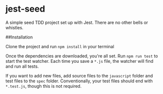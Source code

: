 # jest-seed

A simple seed TDD project set up with Jest. There are no other bells or whistles.

##Installation

Clone the project and run `npm install` in your terminal

Once the dependencies are downloaded, you're all set. Run `npm run test` to start the test watcher. Each time you save a `*.js` file, the watcher will find and run all tests.

If you want to add new files, add source files to the `javascript` folder and test files to the `spec` folder. Conventionally, your test files should end with `*.test.js`, though this is not required.
